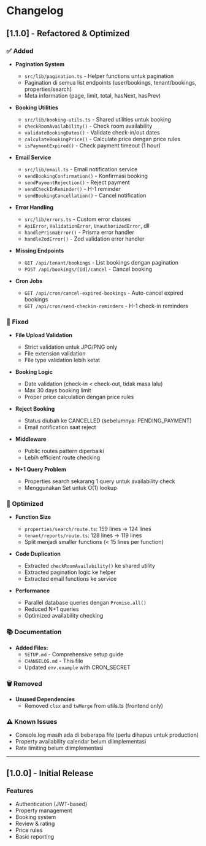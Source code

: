 # Changelog

## [1.1.0] - Refactored & Optimized

### ✅ Added
- **Pagination System** 
  - `src/lib/pagination.ts` - Helper functions untuk pagination
  - Pagination di semua list endpoints (user/bookings, tenant/bookings, properties/search)
  - Meta information (page, limit, total, hasNext, hasPrev)

- **Booking Utilities**
  - `src/lib/booking-utils.ts` - Shared utilities untuk booking
  - `checkRoomAvailability()` - Check room availability
  - `validateBookingDates()` - Validate check-in/out dates
  - `calculateBookingPrice()` - Calculate price dengan price rules
  - `isPaymentExpired()` - Check payment timeout (1 hour)

- **Email Service**
  - `src/lib/email.ts` - Email notification service
  - `sendBookingConfirmation()` - Konfirmasi booking
  - `sendPaymentRejection()` - Reject payment
  - `sendCheckInReminder()` - H-1 reminder
  - `sendBookingCancellation()` - Cancel notification

- **Error Handling**
  - `src/lib/errors.ts` - Custom error classes
  - `ApiError`, `ValidationError`, `UnauthorizedError`, dll
  - `handlePrismaError()` - Prisma error handler
  - `handleZodError()` - Zod validation error handler

- **Missing Endpoints**
  - `GET /api/tenant/bookings` - List bookings dengan pagination
  - `POST /api/bookings/[id]/cancel` - Cancel booking

- **Cron Jobs**
  - `GET /api/cron/cancel-expired-bookings` - Auto-cancel expired bookings
  - `GET /api/cron/send-checkin-reminders` - H-1 check-in reminders

### 🔧 Fixed
- **File Upload Validation**
  - Strict validation untuk JPG/PNG only
  - File extension validation
  - File type validation lebih ketat

- **Booking Logic**
  - Date validation (check-in < check-out, tidak masa lalu)
  - Max 30 days booking limit
  - Proper price calculation dengan price rules

- **Reject Booking**
  - Status diubah ke CANCELLED (sebelumnya: PENDING_PAYMENT)
  - Email notification saat reject

- **Middleware**
  - Public routes pattern diperbaiki
  - Lebih efficient route checking

- **N+1 Query Problem**
  - Properties search sekarang 1 query untuk availability check
  - Menggunakan Set untuk O(1) lookup

### 🚀 Optimized
- **Function Size**
  - `properties/search/route.ts`: 159 lines → 124 lines
  - `tenant/reports/route.ts`: 128 lines → 119 lines
  - Split menjadi smaller functions (< 15 lines per function)

- **Code Duplication**
  - Extracted `checkRoomAvailability()` ke shared utility
  - Extracted pagination logic ke helper
  - Extracted email functions ke service

- **Performance**
  - Parallel database queries dengan `Promise.all()`
  - Reduced N+1 queries
  - Optimized availability checking

### 📚 Documentation
- **Added Files:**
  - `SETUP.md` - Comprehensive setup guide
  - `CHANGELOG.md` - This file
  - Updated `env.example` with CRON_SECRET

### 🗑️ Removed
- **Unused Dependencies**
  - Removed `clsx` and `twMerge` from utils.ts (frontend only)
  
### ⚠️ Known Issues
- Console.log masih ada di beberapa file (perlu dihapus untuk production)
- Property availability calendar belum diimplementasi
- Rate limiting belum diimplementasi

---

## [1.0.0] - Initial Release

### Features
- Authentication (JWT-based)
- Property management
- Booking system
- Review & rating
- Price rules
- Basic reporting

